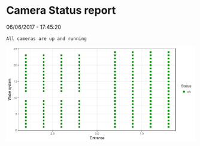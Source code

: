Camera Status report
================
06/06/2017 - 17:45:20

    All cameras are up and running

![](camreport_files/figure-markdown_github/unnamed-chunk-2-1.png)
